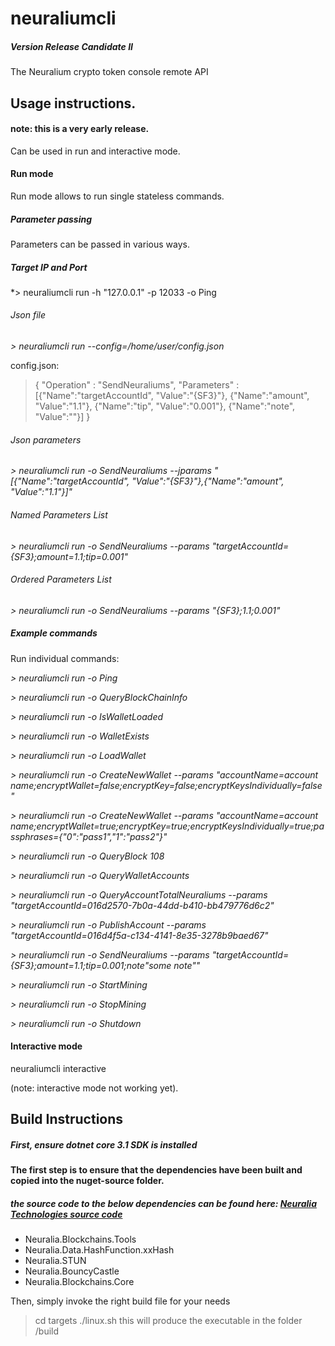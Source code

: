 # neuraliumcli

##### Version Release Candidate II

The Neuralium crypto token console remote API 

## Usage instructions.

#### note: this is a very early release.

Can be used in run and interactive mode.  

#### Run mode

Run mode allows to run single stateless commands.

##### Parameter passing

Parameters can be passed in various ways. 

##### Target IP and Port

*> neuraliumcli run -h "127.0.0.1" -p 12033 -o Ping

###### Json file

*> neuraliumcli run --config=/home/user/config.json*

config.json:

> {
"Operation" : "SendNeuraliums",
"Parameters" : [{"Name":"targetAccountId", "Value":"{SF3}"},
		{"Name":"amount", "Value":"1.1"},
		{"Name":"tip", "Value":"0.001"},
		{"Name":"note", "Value":""}]
}

###### Json parameters

*> neuraliumcli run -o SendNeuraliums --jparams "[{\"Name\":\"targetAccountId\", \"Value\":\"{SF3}\"},{\"Name\":\"amount\", \"Value\":\"1.1\"}]"*

###### Named Parameters List

*> neuraliumcli run -o SendNeuraliums --params "targetAccountId={SF3};amount=1.1;tip=0.001"*

###### Ordered Parameters List

*> neuraliumcli run -o SendNeuraliums --params "{SF3};1.1;0.001"*


##### Example commands

Run individual commands:

*> neuraliumcli run -o Ping*

*> neuraliumcli run -o QueryBlockChainInfo*

*> neuraliumcli run -o IsWalletLoaded*

*> neuraliumcli run -o WalletExists*

*> neuraliumcli run -o LoadWallet*

*> neuraliumcli run -o CreateNewWallet --params "accountName=account name;encryptWallet=false;encryptKey=false;encryptKeysIndividually=false"*

*> neuraliumcli run -o CreateNewWallet --params "accountName=account name;encryptWallet=true;encryptKey=true;encryptKeysIndividually=true;passphrases={\"0\":\"pass1\",\"1\":\"pass2\"}"*

*> neuraliumcli run -o QueryBlock 108*

*> neuraliumcli run -o QueryWalletAccounts*

*> neuraliumcli run -o QueryAccountTotalNeuraliums --params "targetAccountId=016d2570-7b0a-44dd-b410-bb479776d6c2"*

*> neuraliumcli run -o PublishAccount --params "targetAccountId=016d4f5a-c134-4141-8e35-3278b9baed67"*

*> neuraliumcli run -o SendNeuraliums --params "targetAccountId={SF3};amount=1.1;tip=0.001;note\"some note\""*

*> neuraliumcli run -o StartMining*

*> neuraliumcli run -o StopMining*

*> neuraliumcli run -o Shutdown*

#### Interactive mode

neuraliumcli interactive

(note: interactive mode not working yet).

## Build Instructions

##### First, ensure dotnet core 3.1 SDK is installed

#### The first step is to ensure that the dependencies have been built and copied into the nuget-source folder.

##### the source code to the below dependencies can be found here: [Neuralia Technologies source code](https://github.com/Neuralia) 

 - Neuralia.Blockchains.Tools
 - Neuralia.Data.HashFunction.xxHash
 - Neuralia.STUN
 - Neuralia.BouncyCastle
 - Neuralia.Blockchains.Core

Then, simply invoke the right build file for your needs
>cd targets
> ./linux.sh
this will produce the executable in the folder /build

